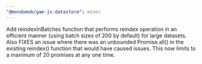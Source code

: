 ```yaml
---
"@mondomob/gae-js-datastore": minor
---
```


Add reindexInBatches function that performs reindex operation in an efficient manner (using batch sizes of 200 by default) for large datasets. Also FIXES an issue where there was an unbounded Promise.all() in the existing reindex() function that would have caused issues. This now limits to a maximum of 20 promises at any one time.
